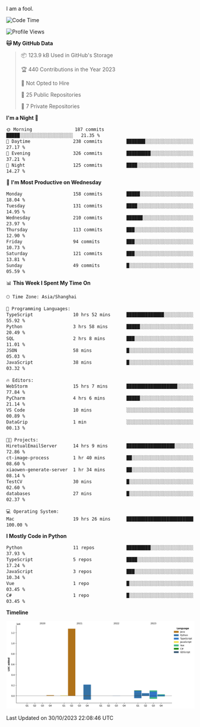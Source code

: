I am a fool.

<!--START_SECTION:waka-->
![Code Time](http://img.shields.io/badge/Code%20Time-833%20hrs%2038%20mins-blue)

![Profile Views](http://img.shields.io/badge/Profile%20Views-0-blue)

**🐱 My GitHub Data** 

> 📦 123.9 kB Used in GitHub's Storage 
 > 
> 🏆 440 Contributions in the Year 2023
 > 
> 🚫 Not Opted to Hire
 > 
> 📜 25 Public Repositories 
 > 
> 🔑 7 Private Repositories 
 > 
**I'm a Night 🦉** 

```text
🌞 Morning                187 commits         █████░░░░░░░░░░░░░░░░░░░░   21.35 % 
🌆 Daytime                238 commits         ███████░░░░░░░░░░░░░░░░░░   27.17 % 
🌃 Evening                326 commits         █████████░░░░░░░░░░░░░░░░   37.21 % 
🌙 Night                  125 commits         ████░░░░░░░░░░░░░░░░░░░░░   14.27 % 
```
📅 **I'm Most Productive on Wednesday** 

```text
Monday                   158 commits         █████░░░░░░░░░░░░░░░░░░░░   18.04 % 
Tuesday                  131 commits         ████░░░░░░░░░░░░░░░░░░░░░   14.95 % 
Wednesday                210 commits         ██████░░░░░░░░░░░░░░░░░░░   23.97 % 
Thursday                 113 commits         ███░░░░░░░░░░░░░░░░░░░░░░   12.90 % 
Friday                   94 commits          ███░░░░░░░░░░░░░░░░░░░░░░   10.73 % 
Saturday                 121 commits         ███░░░░░░░░░░░░░░░░░░░░░░   13.81 % 
Sunday                   49 commits          █░░░░░░░░░░░░░░░░░░░░░░░░   05.59 % 
```


📊 **This Week I Spent My Time On** 

```text
🕑︎ Time Zone: Asia/Shanghai

💬 Programming Languages: 
TypeScript               10 hrs 52 mins      ██████████████░░░░░░░░░░░   55.92 % 
Python                   3 hrs 58 mins       █████░░░░░░░░░░░░░░░░░░░░   20.49 % 
SQL                      2 hrs 8 mins        ███░░░░░░░░░░░░░░░░░░░░░░   11.01 % 
JSON                     58 mins             █░░░░░░░░░░░░░░░░░░░░░░░░   05.03 % 
JavaScript               38 mins             █░░░░░░░░░░░░░░░░░░░░░░░░   03.32 % 

🔥 Editors: 
WebStorm                 15 hrs 7 mins       ███████████████████░░░░░░   77.84 % 
PyCharm                  4 hrs 6 mins        █████░░░░░░░░░░░░░░░░░░░░   21.14 % 
VS Code                  10 mins             ░░░░░░░░░░░░░░░░░░░░░░░░░   00.89 % 
DataGrip                 1 min               ░░░░░░░░░░░░░░░░░░░░░░░░░   00.13 % 

🐱‍💻 Projects: 
HiretualEmailServer      14 hrs 9 mins       ██████████████████░░░░░░░   72.86 % 
ct-image-process         1 hr 40 mins        ██░░░░░░░░░░░░░░░░░░░░░░░   08.60 % 
xiaowen-generate-server  1 hr 34 mins        ██░░░░░░░░░░░░░░░░░░░░░░░   08.14 % 
TestCV                   30 mins             █░░░░░░░░░░░░░░░░░░░░░░░░   02.60 % 
databases                27 mins             █░░░░░░░░░░░░░░░░░░░░░░░░   02.37 % 

💻 Operating System: 
Mac                      19 hrs 26 mins      █████████████████████████   100.00 % 
```

**I Mostly Code in Python** 

```text
Python                   11 repos            █████████░░░░░░░░░░░░░░░░   37.93 % 
TypeScript               5 repos             ████░░░░░░░░░░░░░░░░░░░░░   17.24 % 
JavaScript               3 repos             ███░░░░░░░░░░░░░░░░░░░░░░   10.34 % 
Vue                      1 repo              █░░░░░░░░░░░░░░░░░░░░░░░░   03.45 % 
C#                       1 repo              █░░░░░░░░░░░░░░░░░░░░░░░░   03.45 % 
```



**Timeline**

![Lines of Code chart](https://raw.githubusercontent.com/VeejaLiu/VeejaLiu/master/assets/bar_graph.png)


 Last Updated on 30/10/2023 22:08:46 UTC
<!--END_SECTION:waka-->
